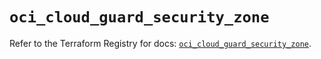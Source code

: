 # `oci_cloud_guard_security_zone`

Refer to the Terraform Registry for docs: [`oci_cloud_guard_security_zone`](https://registry.terraform.io/providers/hashicorp/oci/7.19.0/docs/resources/cloud_guard_security_zone).
